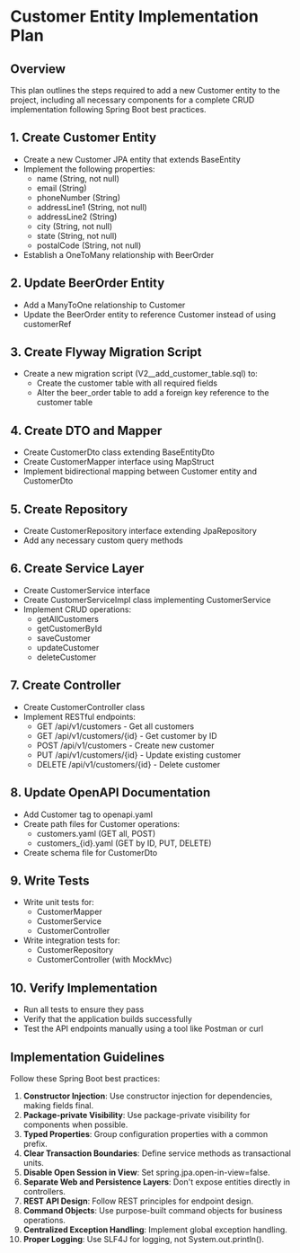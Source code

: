 # Customer Entity Implementation Plan

## Overview
This plan outlines the steps required to add a new Customer entity to the project, including all necessary components for a complete CRUD implementation following Spring Boot best practices.

## 1. Create Customer Entity
- Create a new Customer JPA entity that extends BaseEntity
- Implement the following properties:
  - name (String, not null)
  - email (String)
  - phoneNumber (String)
  - addressLine1 (String, not null)
  - addressLine2 (String)
  - city (String, not null)
  - state (String, not null)
  - postalCode (String, not null)
- Establish a OneToMany relationship with BeerOrder

## 2. Update BeerOrder Entity
- Add a ManyToOne relationship to Customer
- Update the BeerOrder entity to reference Customer instead of using customerRef

## 3. Create Flyway Migration Script
- Create a new migration script (V2__add_customer_table.sql) to:
  - Create the customer table with all required fields
  - Alter the beer_order table to add a foreign key reference to the customer table

## 4. Create DTO and Mapper
- Create CustomerDto class extending BaseEntityDto
- Create CustomerMapper interface using MapStruct
- Implement bidirectional mapping between Customer entity and CustomerDto

## 5. Create Repository
- Create CustomerRepository interface extending JpaRepository
- Add any necessary custom query methods

## 6. Create Service Layer
- Create CustomerService interface
- Create CustomerServiceImpl class implementing CustomerService
- Implement CRUD operations:
  - getAllCustomers
  - getCustomerById
  - saveCustomer
  - updateCustomer
  - deleteCustomer

## 7. Create Controller
- Create CustomerController class
- Implement RESTful endpoints:
  - GET /api/v1/customers - Get all customers
  - GET /api/v1/customers/{id} - Get customer by ID
  - POST /api/v1/customers - Create new customer
  - PUT /api/v1/customers/{id} - Update existing customer
  - DELETE /api/v1/customers/{id} - Delete customer

## 8. Update OpenAPI Documentation
- Add Customer tag to openapi.yaml
- Create path files for Customer operations:
  - customers.yaml (GET all, POST)
  - customers_{id}.yaml (GET by ID, PUT, DELETE)
- Create schema file for CustomerDto

## 9. Write Tests
- Write unit tests for:
  - CustomerMapper
  - CustomerService
  - CustomerController
- Write integration tests for:
  - CustomerRepository
  - CustomerController (with MockMvc)

## 10. Verify Implementation
- Run all tests to ensure they pass
- Verify that the application builds successfully
- Test the API endpoints manually using a tool like Postman or curl

## Implementation Guidelines
Follow these Spring Boot best practices:

1. **Constructor Injection**: Use constructor injection for dependencies, making fields final.
2. **Package-private Visibility**: Use package-private visibility for components when possible.
3. **Typed Properties**: Group configuration properties with a common prefix.
4. **Clear Transaction Boundaries**: Define service methods as transactional units.
5. **Disable Open Session in View**: Set spring.jpa.open-in-view=false.
6. **Separate Web and Persistence Layers**: Don't expose entities directly in controllers.
7. **REST API Design**: Follow REST principles for endpoint design.
8. **Command Objects**: Use purpose-built command objects for business operations.
9. **Centralized Exception Handling**: Implement global exception handling.
10. **Proper Logging**: Use SLF4J for logging, not System.out.println().